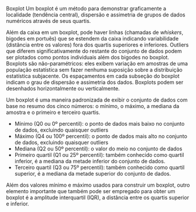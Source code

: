 Boxplot
Um boxplot é um método para demonstrar graficamente a localidade (tendência central), dispersão e assimetria de grupos de dados numéricos através de seus quartis. 

Além da caixa em um boxplot, pode haver linhas (chamadas de *whiskers*, bigodes em portuês) que se estendem da caixa indicando variabilidade (distância entre os valores) fora dos quartis superiores e inferiores. Outliers que diferem significativamente do restante do conjunto de dados podem ser plotados como pontos individuais além dos bigodes no boxplot. Boxplots são não-paramétricos: eles exibem variação em amostras de uma população estatística sem fazer nenhuma suposição sobre a distribuição estatística subjacente. Os espaçamentos em cada subseção do boxplot indicam o grau de dispersão e assimetria dos dados. Boxplots podem ser desenhados horizontalmente ou verticalmente.

Um boxplot é uma maneira padronizada de exibir o conjunto de dados com base no resumo dos cinco números: o mínimo, o máximo, a mediana da amostra e o primeiro e terceiro quartis.

- Mínimo (Q0 ou 0º percentil): o ponto de dados mais baixo no conjunto de dados, excluindo quaisquer outliers
- Máximo (Q4 ou 100º percentil): o ponto de dados mais alto no conjunto de dados, excluindo quaisquer outliers
- Mediana (Q2 ou 50º percentil): o valor do meio no conjunto de dados
- Primeiro quartil (Q1 ou 25º percentil): também conhecido como quartil inferior, é a mediana da metade inferior do conjunto de dados.
- Terceiro quartil (Q3 ou 75º percentil): também conhecido como quartil superior, é a mediana da metade superior do conjunto de dados.

Além dos valores mínimo e máximo usados para construir um boxplot, outro elemento importante que também pode ser empregado para obter um boxplot é a amplitude interquartil (IQR), a distância entre os quartis superior e inferior.
